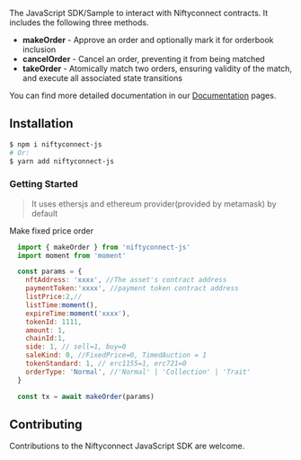 The JavaScript SDK/Sample to interact
with Niftyconnect contracts. It includes the following three methods.

- **makeOrder** - Approve an order and optionally mark it for orderbook inclusion
- **cancelOrder** - Cancel an order, preventing it from being matched
- **takeOrder** - Atomically match two orders, ensuring validity of the match, and execute all associated state transitions

You can find more detailed documentation in our
[Documentation](https://github.com/NiftyConnect/document)
pages.

## Installation

```bash
$ npm i niftyconnect-js
# Or:
$ yarn add niftyconnect-js
```

### Getting Started

> It uses ethersjs and ethereum provider(provided by metamask) by default

Make fixed price order

```JavaScript
  import { makeOrder } from 'niftyconnect-js'
  import moment from 'moment'

  const params = {
    nftAddress: 'xxxx', //The asset's contract address
    paymentToken:'xxxx', //payment token contract address
    listPrice:2,//
    listTime:moment(),
    expireTime:moment('xxxx'),
    tokenId: 1111,
    amount: 1,
    chainId:1,
    side: 1, // sell=1, buy=0
    saleKind: 0, //FixedPrice=0, TimedAuction = 1
    tokenStandard: 1, // erc1155=1, erc721=0
    orderType: 'Normal', //'Normal' | 'Collection' | 'Trait'
  }

  const tx = await makeOrder(params)
```

## Contributing

Contributions to the Niftyconnect JavaScript SDK are welcome.

